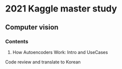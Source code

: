 # 2021 Kaggle master study

## Computer vision

### Contents

1. How Autoencoders Work: Intro and UseCases

Code review and translate to Korean
